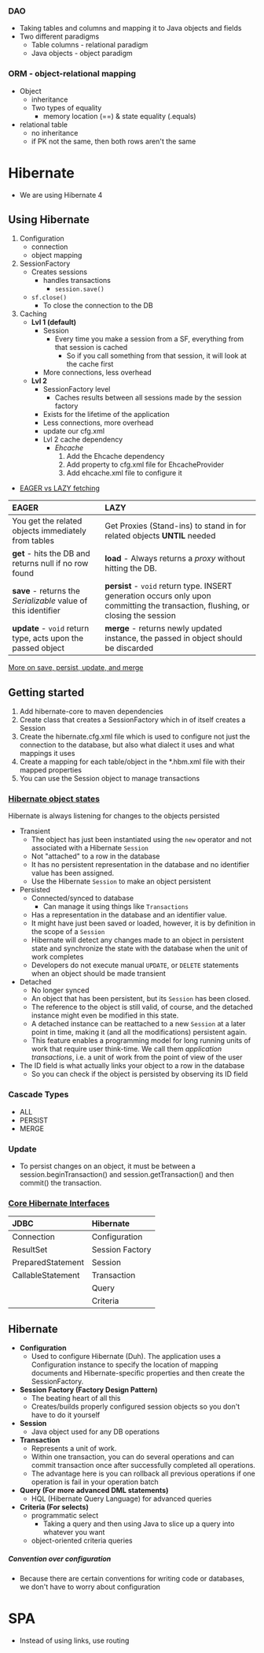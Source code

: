 ### DAO
- Taking tables and columns and mapping it to Java objects and fields
- Two different paradigms
    - Table columns - relational paradigm
    - Java objects - object paradigm

### ORM - object-relational mapping
- Object
    - inheritance
    - Two types of equality
        - memory location (==) & state equality (.equals)
- relational table
    - no inheritance
    - if PK not the same, then both rows aren't the same

# Hibernate
- We are using Hibernate 4

## Using Hibernate
1. Configuration
    - connection
    - object mapping
2. SessionFactory
    - Creates sessions
        - handles transactions
            - `session.save()`
    - `sf.close()`
        - To close the connection to the DB
3. Caching
    - **Lvl 1 (default)**
        - Session
            - Every time you make a session from a SF, everything from that session is cached
                - So if you call something from that session, it will look at the cache first
        - More connections, less overhead
    - **Lvl 2**
        - SessionFactory level
            - Caches results between all sessions made by the session factory
        - Exists for the lifetime of the application
        - Less connections, more overhead
        - update our cfg.xml
        - Lvl 2 cache dependency
            - *Ehcache*
                1. Add the Ehcache dependency
                2. Add property to cfg.xml file for EhcacheProvider
                3. Add ehcache.xml file to configure it
- [EAGER vs LAZY fetching](https://howtoprogramwithjava.com/hibernate-eager-vs-lazy-fetch-type/)

| EAGER | LAZY |
| :------------- | :------------- |
| You get the related objects immediately from tables | Get Proxies (Stand-ins) to stand in for related objects **UNTIL** needed |
| **get** - hits the DB and returns null if no row found | **load** - Always returns a *proxy* without hitting the DB. |
| **save** - returns the *Serializable* value of this identifier  | **persist** - `void` return type. INSERT generation occurs only upon committing the transaction, flushing, or closing the session |
| **update** - `void` return type, acts upon the passed object | **merge** - returns newly updated instance, the passed in object should be discarded |

[More on save, persist, update, and merge](http://www.baeldung.com/hibernate-save-persist-update-merge-saveorupdate)

## Getting started
1. Add hibernate-core to maven dependencies
2. Create class that creates a SessionFactory which in of itself creates a Session
3. Create the hibernate.cfg.xml file which is used to configure not just the connection to the database, but also what dialect it uses and what mappings it uses
4. Create a mapping for each table/object in the \*.hbm.xml file with their mapped properties
5. You can use the Session object to manage transactions

###  [Hibernate object states](https://docs.jboss.org/hibernate/orm/3.3/reference/en-US/html/objectstate.html)
Hibernate is always listening for changes to the objects persisted
- Transient
    - The object has just been instantiated using the `new` operator and not associated with a Hibernate `Session`
    - Not "attached" to a row in the database
    - It has no persistent representation in the database and no identifier value has been assigned.
    - Use the Hibernate `Session` to make an object persistent
- Persisted
    - Connected/synced to database
        - Can manage it using things like `Transactions`
    - Has a representation in the database and an identifier value.
    - It might have just been saved or loaded, however, it is by definition in the scope of a `Session`
    - Hibernate will detect any changes made to an object in persistent state and synchronize the state with the database when the unit of work completes
    - Developers do not execute manual `UPDATE`, or `DELETE` statements when an object should be made transient
- Detached
    - No longer synced
    - An object that has been persistent, but its `Session` has been closed.
    - The reference to the object is still valid, of course, and the detached instance might even be modified in this state.
    - A detached instance can be reattached to a new `Session` at a later point in time, making it (and all the modifications) persistent again.
    - This feature enables a programming model for long running units of work that require user think-time. We call them *application transactions*, i.e. a unit of work from the point of view of the user
- The ID field is what actually links your object to a row in the database
    - So you can check if the object is persisted by observing its ID field

### Cascade Types
- ALL
- PERSIST
- MERGE
### Update
- To persist changes on an object, it must be between a session.beginTransaction() and session.getTransaction() and then commit() the transaction.

### [Core Hibernate Interfaces](https://www.javavillage.in/hibernate-core-interfaces.php)
| JDBC | Hibernate |
| :------------- | :------------- |
| Connection | Configuration       |
| ResultSet | Session Factory |
| PreparedStatement | Session |
| CallableStatement | Transaction |
| | Query |
| | Criteria |

## Hibernate
- **Configuration**
    - Used to configure Hibernate (Duh). The application uses a Configuration instance to specify the location of mapping documents and Hibernate-specific properties and then create the SessionFactory.
- **Session Factory (Factory Design Pattern)**
    - The beating heart of all this
    - Creates/builds properly configured session objects so you don't have to do it yourself
- **Session**
    - Java object used for any DB operations
- **Transaction**
    - Represents a unit of work.
    - Within one transaction, you can do several operations and can commit transaction once after successfully completed all operations.
    - The advantage here  is you can rollback all previous operations if one operation is fail in your operation batch
- **Query (For more advanced DML statements)**
    - HQL (Hibernate Query Language) for advanced queries
- **Criteria (For selects)**
    - programmatic select
        - Taking a query and then using Java to slice up a query into whatever you want
    - object-oriented criteria queries

##### Convention over configuration
- Because there are certain conventions for writing code or databases, we don't have to worry about configuration

# SPA
- Instead of using links, use routing
